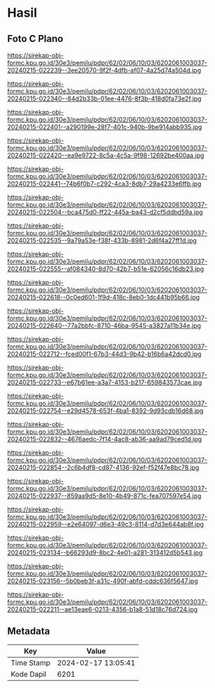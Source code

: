 # Hasil

## Foto C Plano

https://sirekap-obj-formc.kpu.go.id/30e3/pemilu/pdpr/62/02/06/10/03/6202061003037-20240215-022239--3ee20570-9f2f-4dfb-af07-4a25d74a504d.jpg

https://sirekap-obj-formc.kpu.go.id/30e3/pemilu/pdpr/62/02/06/10/03/6202061003037-20240215-022340--84d2b33b-01ee-4476-8f3b-418d0fa73e2f.jpg

https://sirekap-obj-formc.kpu.go.id/30e3/pemilu/pdpr/62/02/06/10/03/6202061003037-20240215-022401--a290199e-28f7-401c-940b-9be914abb935.jpg

https://sirekap-obj-formc.kpu.go.id/30e3/pemilu/pdpr/62/02/06/10/03/6202061003037-20240215-022420--ea9e9722-8c5a-4c5a-9f98-12692be400aa.jpg

https://sirekap-obj-formc.kpu.go.id/30e3/pemilu/pdpr/62/02/06/10/03/6202061003037-20240215-022441--74b6f0b7-c292-4ca3-8db7-29a4233e6ffb.jpg

https://sirekap-obj-formc.kpu.go.id/30e3/pemilu/pdpr/62/02/06/10/03/6202061003037-20240215-022504--bca475d0-ff22-445a-ba43-d2cf5ddbd59a.jpg

https://sirekap-obj-formc.kpu.go.id/30e3/pemilu/pdpr/62/02/06/10/03/6202061003037-20240215-022535--9a79a53e-f38f-433b-8981-2d6f4a27ff1d.jpg

https://sirekap-obj-formc.kpu.go.id/30e3/pemilu/pdpr/62/02/06/10/03/6202061003037-20240215-022555--af084340-8d70-42b7-b51e-62056c16db23.jpg

https://sirekap-obj-formc.kpu.go.id/30e3/pemilu/pdpr/62/02/06/10/03/6202061003037-20240215-022618--0c0ed601-1f9d-418c-8eb0-1dc441b95b66.jpg

https://sirekap-obj-formc.kpu.go.id/30e3/pemilu/pdpr/62/02/06/10/03/6202061003037-20240215-022640--77a2bbfc-8710-46ba-9545-a3827a11b34e.jpg

https://sirekap-obj-formc.kpu.go.id/30e3/pemilu/pdpr/62/02/06/10/03/6202061003037-20240215-022712--fced00f1-67b3-44d3-9b42-b16b6a42dcd0.jpg

https://sirekap-obj-formc.kpu.go.id/30e3/pemilu/pdpr/62/02/06/10/03/6202061003037-20240215-022733--e67b61ee-a3a7-4153-b217-659843573cae.jpg

https://sirekap-obj-formc.kpu.go.id/30e3/pemilu/pdpr/62/02/06/10/03/6202061003037-20240215-022754--e29d4578-653f-4ba1-8392-9d93cdb16d68.jpg

https://sirekap-obj-formc.kpu.go.id/30e3/pemilu/pdpr/62/02/06/10/03/6202061003037-20240215-022832--4676aedc-7f14-4ac8-ab36-aa9ad79ced1d.jpg

https://sirekap-obj-formc.kpu.go.id/30e3/pemilu/pdpr/62/02/06/10/03/6202061003037-20240215-022854--2c6b4df8-cd87-4136-92ef-f52f47e8bc78.jpg

https://sirekap-obj-formc.kpu.go.id/30e3/pemilu/pdpr/62/02/06/10/03/6202061003037-20240215-022937--859aa9d5-8e10-4b49-871c-fea707597e54.jpg

https://sirekap-obj-formc.kpu.go.id/30e3/pemilu/pdpr/62/02/06/10/03/6202061003037-20240215-022959--e2e64097-d6e3-49c3-8114-d7d3e644ab8f.jpg

https://sirekap-obj-formc.kpu.go.id/30e3/pemilu/pdpr/62/02/06/10/03/6202061003037-20240215-023134--b66293d9-8bc2-4e01-a281-313412d5b543.jpg

https://sirekap-obj-formc.kpu.go.id/30e3/pemilu/pdpr/62/02/06/10/03/6202061003037-20240215-023156--5b0beb3f-a31c-490f-abfd-cddc636f5647.jpg

https://sirekap-obj-formc.kpu.go.id/30e3/pemilu/pdpr/62/02/06/10/03/6202061003037-20240215-022211--ae13eae6-0213-4356-b1a8-51d18c76d724.jpg


## Metadata

| Key        | Value               |
| ---------- | ------------------- |
| Time Stamp | 2024-02-17 13:05:41 |
| Kode Dapil | 6201                |



